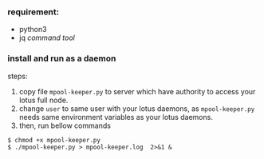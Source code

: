 ### requirement: 
 - python3
 - jq *command tool*

### install and run as a daemon
steps:
1. copy file `mpool-keeper.py` to server which have authority to access your lotus full node.
2. change `user` to same user with your lotus daemons, as `mpool-keeper.py` needs same environment variables as your lotus daemons.
3. then, run bellow commands
``` 
$ chmod +x mpool-keeper.py
$ ./mpool-keeper.py > mpool-keeper.log  2>&1 &
```

